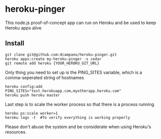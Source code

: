 heroku-pinger
==============

This node.js proof-of-concept app can run on Heroku and be used to keep Heroku apps alive

Install
-------

	git clone git@github.com:dcampano/heroku-pinger.git
	heroku apps:create my-heroku-pinger -s cedar
	git remote add heroku {YOUR_HEROKU_GIT_URL}

Only thing you need to set up is the PING_SITES variable, which is a comma-seperated string of hostnames

	heroku config:add PING_SITES="test.herokuapp.com,myotherapp.heroku.com"
	heroku push heroku master

Last step is to scale the worker process so that there is a process running

	heroku ps:scale worker=1
	heroku logs -t  #To verify everything is working properly

Please don't abuse the system and be considerate when using Heroku's resources.
